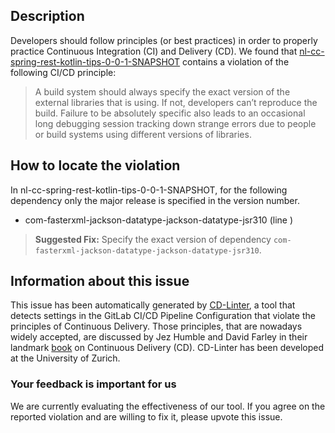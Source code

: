 
## Description
Developers should follow principles (or best practices) in order to properly practice Continuous Integration (CI) and Delivery (CD).
We found that [nl-cc-spring-rest-kotlin-tips-0-0-1-SNAPSHOT](https://gitlab.com/jsprengers/spring-rest-kotlin-tips/blob/master/.gitlab-ci.yml) contains a violation of the following CI/CD principle:

> A build system should always specify the exact version of the external libraries that is using.
If not, developers can’t reproduce the build. Failure to be absolutely specific also leads to an occasional long debugging session tracking down strange errors due to people or build systems using different versions of libraries.

## How to locate the violation

In nl-cc-spring-rest-kotlin-tips-0-0-1-SNAPSHOT, for the following dependency only the major release is specified in the version number.

* com-fasterxml-jackson-datatype-jackson-datatype-jsr310 (line )

> **Suggested Fix:** Specify the exact version of dependency `com-fasterxml-jackson-datatype-jackson-datatype-jsr310`.

## Information about this issue

This issue has been automatically generated by [CD-Linter](https://gitlab.com/Jancso/configuration-analytics), a tool that detects settings in the GitLab CI/CD Pipeline Configuration that violate the principles of Continuous Delivery. Those principles, that are nowadays widely accepted, are discussed by Jez Humble and David Farley in their landmark [book](https://www.oreilly.com/library/view/continuous-delivery-reliable/9780321670250/) on Continuous Delivery (CD). CD-Linter has been developed at the University of Zurich.

### Your feedback is important for us
We are currently evaluating the effectiveness of our tool. If you agree on the reported violation and are willing to fix it, please upvote this issue.